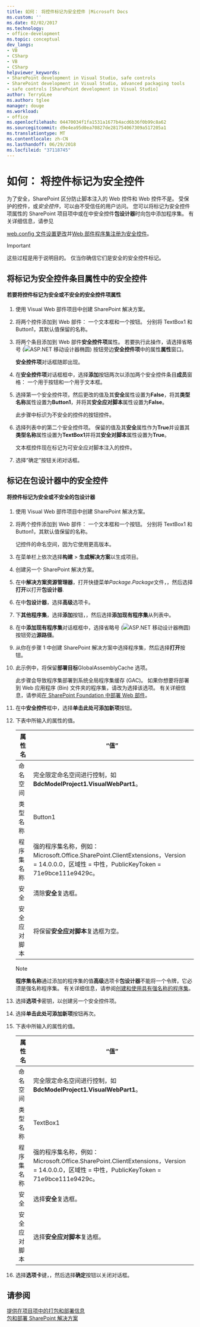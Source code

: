 ```yaml
---
title: 如何： 将控件标记为安全控件 |Microsoft Docs
ms.custom: ''
ms.date: 02/02/2017
ms.technology:
- office-development
ms.topic: conceptual
dev_langs:
- VB
- CSharp
- VB
- CSharp
helpviewer_keywords:
- SharePoint development in Visual Studio, safe controls
- SharePoint development in Visual Studio, advanced packaging tools
- safe controls [SharePoint development in Visual Studio]
author: TerryGLee
ms.author: tglee
manager: douge
ms.workload:
- office
ms.openlocfilehash: 04470034f1fa1531a1677b4acd6b36f0b99c8a62
ms.sourcegitcommit: d9e4ea95d0ea70827de281754067309a517205a1
ms.translationtype: MT
ms.contentlocale: zh-CN
ms.lasthandoff: 06/29/2018
ms.locfileid: "37118745"
---
```

# <a name="how-to-mark-controls-as-safe-controls"></a>如何： 将控件标记为安全控件
  为了安全，SharePoint 区分防止脚本注入的 Web 控件和 Web 控件不是。 受保护的控件，或*安全控件*，可以由不受信任的用户访问。 您可以将标记为安全控件项属性的 SharePoint 项目项中或在中安全控件**包设计器**时向包中添加程序集。 有关详细信息，请参见  
  
 [web.config 文件设置更改](http://go.microsoft.com/fwlink/?LinkId=178965)并[Web 部件程序集注册为安全控件](http://go.microsoft.com/fwlink/?LinkId=171013)。  
  
> [!IMPORTANT]  
>  这些过程是用于说明目的。 仅当你确信它们是安全的安全控件标记。  
  
## <a name="marking-safe-controls-in-the-safe-control-entries-property"></a>将标记为安全控件条目属性中的安全控件  
  
#### <a name="to-mark-controls-as-safe-or-unsafe-in-the-safe-control-entries-property"></a>若要将控件标记为安全或不安全的安全控件项属性
  
1.  使用 Visual Web 部件项目中创建 SharePoint 解决方案。  
  
2.  将两个控件添加到 Web 部件： 一个文本框和一个按钮。 分别将 TextBox1 和 Button1，其默认值保留的名称。  
  
3.  将两个条目添加到 Web 部件**安全控件项**属性。 若要执行此操作，请选择省略号 (![ASP.NET 移动设计器椭圆](../sharepoint/media/mwellipsis.gif "ASP.NET 移动设计器椭圆")) 按钮旁边**安全控件项**中的属性**属性**窗口。  
  
     **安全控件项**对话框随即出现。  
  
4.  在**安全控件项**对话框框中，选择**添加**按钮两次以添加两个安全控件条目**成员**窗格： 一个用于按钮和一个用于文本框。  
  
5.  选择第一个安全控件项，然后更改的值及其**安全**属性设置为**False**，将其**类型名称**属性设置为**Button1**，并将其**安全应对脚本**属性设置为**False**。  
  
     此步骤中标识为不安全的控件的按钮控件。  
  
6.  选择列表中的第二个安全控件项。 保留的值及其**安全**属性作为**True**并设置其**类型名称**属性设置为**TextBox1**并将其**安全对脚本**属性设置为**True**。  
  
     文本框控件现在标记为可安全应对脚本注入的控件。  
  
7.  选择“确定”按钮关闭对话框。  
  
## <a name="marking-safe-controls-in-the-package-designer"></a>标记在包设计器中的安全控件  
  
#### <a name="to-mark-controls-as-safe-or-unsafe-in-the-package-designer"></a>将控件标记为安全或不安全的包设计器
  
1.  使用 Visual Web 部件项目中创建 SharePoint 解决方案。  
  
2.  将两个控件添加到 Web 部件： 一个文本框和一个按钮。 分别将 TextBox1 和 Button1，其默认值保留的名称。  
  
     记控件的命名空间，因为它使用更高版本。  
  
3.  在菜单栏上依次选择**构建** > **生成解决方案**以生成项目。  
  
4.  创建另一个 SharePoint 解决方案。  
  
5.  在中**解决方案资源管理器**，打开快捷菜单*Package.Package*文件，，然后选择**打开**以打开**包设计器**.  
  
6.  在中**包设计器**，选择**高级**选项卡。  
  
7.  下**其他程序集**，选择**添加**按钮，，然后选择**添加现有程序集**从列表中。  
  
8.  在中**添加现有程序集**对话框框中，选择省略号 (![ASP.NET 移动设计器椭圆](../sharepoint/media/mwellipsis.gif "ASP.NET 移动设计器椭圆")) 按钮旁边**源路径**。  
  
9. 从你在步骤 1 中创建 SharePoint 解决方案中选择程序集，然后选择**打开**按钮。  
  
10. 此示例中，将保留**部署目标**GlobalAssemblyCache 选项。  
  
     此步骤会导致程序集部署到系统全局程序集缓存 (GAC)。 如果你想要将部署到 Web 应用程序 (Bin) 文件夹的程序集，请改为选择该选项。 有关详细信息，请参阅[在 SharePoint Foundation 中部署 Web 部件](http://go.microsoft.com/fwlink/?LinkId=177509)。  
  
11. 在中**安全控件**框中，选择**单击此处可添加新项**按钮。  
  
12. 下表中所输入的属性的值。  
  
    |属性名|“值”|  
    |-------------------|-----------|  
    |命名空间|完全限定命名空间进行控制，如**BdcModelProject1.VisualWebPart1**。|  
    |类型名称|Button1|  
    |程序集名称|强的程序集名称，例如： Microsoft.Office.SharePoint.ClientExtensions，Version = 14.0.0.0，区域性 = 中性，PublicKeyToken = 71e9bce111e9429c。|  
    |安全|清除**安全**复选框。|  
    |安全应对脚本|将保留**安全应对脚本**复选框为空。|  
  
    > [!NOTE]  
    >  **程序集名称**通过添加的程序集的值**高级**选项卡**包设计器**不能将一个令牌，它必须是强名称程序集。 有关详细信息，请参阅[创建和使用具有强名称的程序集](http://go.microsoft.com/fwlink/?LinkId=177513)。  
  
13. 选择**选项卡**密钥，以创建另一个安全控件项。  
  
14. 选择**单击此处可添加新项**按钮再次。  
  
15. 下表中所输入的属性的值。  
  
    |属性名|“值”|  
    |-------------------|-----------|  
    |命名空间|完全限定命名空间进行控制，如**BdcModelProject1.VisualWebPart1**。|  
    |类型名称|TextBox1|  
    |程序集名称|强的程序集名称，例如： Microsoft.Office.SharePoint.ClientExtensions，Version = 14.0.0.0，区域性 = 中性，PublicKeyToken = 71e9bce111e9429c。|  
    |安全|选择**安全**复选框。|  
    |安全应对脚本|选择**安全应对脚本**复选框。|  
  
16. 选择**选项卡**键，，然后选择**确定**按钮以关闭对话框。  
  
## <a name="see-also"></a>请参阅
 [提供在项目项中的打包和部署信息](../sharepoint/providing-packaging-and-deployment-information-in-project-items.md)   
 [包和部署 SharePoint 解决方案](../sharepoint/packaging-and-deploying-sharepoint-solutions.md)  
  
